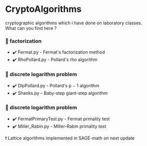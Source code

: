# CryptoAlgorithms
cryptographic algorithms which i have done on laboratory classes. <br />
What can you find here ?
### :file_folder: factorization <br />
* :heavy_check_mark: Fermat.py - Fermat's factorization method
* :heavy_check_mark: RhoPollard.py - Pollard's rho algorithm
### :file_folder: discrete logarithm problem <br />
* :heavy_check_mark: DlpPollard.py - Pollard's p − 1 algorithm
* :heavy_check_mark: Shanks.py - Baby-step giant-step algorithm
### :file_folder: discrete logarithm problem <br />
* :heavy_check_mark: FermatPrimaryTest.py - Fermat primality test
* :heavy_check_mark: Miller_Rabin.py - Miller-Rabin primality test 

:heavy_exclamation_mark: Lattice algorithms implemented in SAGE-math on next update
